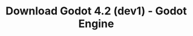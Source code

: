 ---
# Generated by /tools/generators/src/download_archive_generator !!! do not edit by hand !!!
title: 'Download Godot 4.2 (dev1) - Godot Engine'
type: 'download/archive'
name: '4.2'
flavor: 'dev1'
release_date: '2023-07-19T03:00:00-00:00'
release_notes: 'article/dev-snapshot-godot-4-2-dev-1/'
primaryPlatforms:
  - 'android.apk'
  - 'linux.64'
  - 'macos.universal'
  - 'windows.64'
  - 'web'
  - 'templates'
links:
  android.apk:
    name: 'android.apk'
    title: 'Android'
    caption: 'Universal APK (ARM64 + ARMv7 + x86_64 + x86)'
    tags:
      - 'APK download'
      - 'ARM64/v7'
      - 'x86 (64 & 32 bit)'
    hosts:
      github_builds:
        regular: 'https://github.com/godotengine/godot-builds/releases/download/4.2-dev1/Godot_v4.2-dev1_android_editor.apk'
        mono: '#'
      github:
        regular: 'https://github.com/godotengine/godot/releases/download/4.2-dev1/Godot_v4.2-dev1_android_editor.apk'
        mono: '#'
  linux.64:
    name: 'linux.64'
    title: 'Linux'
    caption: 'Standard (x86_64)'
    tags:
      - '64 bit'
    hosts:
      github_builds:
        regular: 'https://github.com/godotengine/godot-builds/releases/download/4.2-dev1/Godot_v4.2-dev1_linux.x86_64.zip'
        mono: 'https://github.com/godotengine/godot-builds/releases/download/4.2-dev1/Godot_v4.2-dev1_mono_linux_x86_64.zip'
      github:
        regular: 'https://github.com/godotengine/godot/releases/download/4.2-dev1/Godot_v4.2-dev1_linux.x86_64.zip'
        mono: 'https://github.com/godotengine/godot/releases/download/4.2-dev1/Godot_v4.2-dev1_mono_linux_x86_64.zip'
  macos.universal:
    name: 'macos.universal'
    title: 'macOS'
    caption: 'Universal (x86_64 + Apple Silicon)'
    tags:
      - 'Intel/Apple Silicon'
      - '64 bit'
    hosts:
      github_builds:
        regular: 'https://github.com/godotengine/godot-builds/releases/download/4.2-dev1/Godot_v4.2-dev1_macos.universal.zip'
        mono: 'https://github.com/godotengine/godot-builds/releases/download/4.2-dev1/Godot_v4.2-dev1_mono_macos.universal.zip'
      github:
        regular: 'https://github.com/godotengine/godot/releases/download/4.2-dev1/Godot_v4.2-dev1_macos.universal.zip'
        mono: 'https://github.com/godotengine/godot/releases/download/4.2-dev1/Godot_v4.2-dev1_mono_macos.universal.zip'
  windows.64:
    name: 'windows.64'
    title: 'Windows'
    caption: 'Standard (x86_64)'
    tags:
      - '64 bit'
    hosts:
      github_builds:
        regular: 'https://github.com/godotengine/godot-builds/releases/download/4.2-dev1/Godot_v4.2-dev1_win64.exe.zip'
        mono: 'https://github.com/godotengine/godot-builds/releases/download/4.2-dev1/Godot_v4.2-dev1_mono_win64.zip'
      github:
        regular: 'https://github.com/godotengine/godot/releases/download/4.2-dev1/Godot_v4.2-dev1_win64.exe.zip'
        mono: 'https://github.com/godotengine/godot/releases/download/4.2-dev1/Godot_v4.2-dev1_mono_win64.zip'
  web:
    name: 'web'
    title: 'Web editor'
    caption: ''
    tags:
      - 'Self-hosted'
      - 'Cross-platform'
    hosts:
      github_builds:
        regular: 'https://github.com/godotengine/godot-builds/releases/download/4.2-dev1/Godot_v4.2-dev1_web_editor.zip'
        mono: '#'
      github:
        regular: 'https://github.com/godotengine/godot/releases/download/4.2-dev1/Godot_v4.2-dev1_web_editor.zip'
        mono: '#'
  linux.arm64:
    name: 'linux.arm64'
    title: 'Linux'
    caption: 'Standard (ARM64)'
    tags:
      - 'ARM64'
      - '64 bit'
    hosts:
      github_builds:
        regular: 'https://github.com/godotengine/godot-builds/releases/download/4.2-dev1/Godot_v4.2-dev1_linux.arm64.zip'
        mono: 'https://github.com/godotengine/godot-builds/releases/download/4.2-dev1/Godot_v4.2-dev1_mono_linux_arm64.zip'
      github:
        regular: 'https://github.com/godotengine/godot/releases/download/4.2-dev1/Godot_v4.2-dev1_linux.arm64.zip'
        mono: 'https://github.com/godotengine/godot/releases/download/4.2-dev1/Godot_v4.2-dev1_mono_linux_arm64.zip'
  linux.32:
    name: 'linux.32'
    title: 'Linux'
    caption: 'Standard (x86)'
    tags:
      - '32 bit'
    hosts:
      github_builds:
        regular: 'https://github.com/godotengine/godot-builds/releases/download/4.2-dev1/Godot_v4.2-dev1_linux.x86_32.zip'
        mono: 'https://github.com/godotengine/godot-builds/releases/download/4.2-dev1/Godot_v4.2-dev1_mono_linux_x86_32.zip'
      github:
        regular: 'https://github.com/godotengine/godot/releases/download/4.2-dev1/Godot_v4.2-dev1_linux.x86_32.zip'
        mono: 'https://github.com/godotengine/godot/releases/download/4.2-dev1/Godot_v4.2-dev1_mono_linux_x86_32.zip'
  linux.arm32:
    name: 'linux.arm32'
    title: 'Linux'
    caption: 'Standard (ARM32)'
    tags:
      - 'ARM32'
      - '32 bit'
    hosts:
      github_builds:
        regular: 'https://github.com/godotengine/godot-builds/releases/download/4.2-dev1/Godot_v4.2-dev1_linux.arm32.zip'
        mono: 'https://github.com/godotengine/godot-builds/releases/download/4.2-dev1/Godot_v4.2-dev1_mono_linux_arm32.zip'
      github:
        regular: 'https://github.com/godotengine/godot/releases/download/4.2-dev1/Godot_v4.2-dev1_linux.arm32.zip'
        mono: 'https://github.com/godotengine/godot/releases/download/4.2-dev1/Godot_v4.2-dev1_mono_linux_arm32.zip'
  windows.32:
    name: 'windows.32'
    title: 'Windows'
    caption: 'Standard (x86)'
    tags:
      - '32 bit'
    hosts:
      github_builds:
        regular: 'https://github.com/godotengine/godot-builds/releases/download/4.2-dev1/Godot_v4.2-dev1_win32.exe.zip'
        mono: 'https://github.com/godotengine/godot-builds/releases/download/4.2-dev1/Godot_v4.2-dev1_mono_win32.zip'
      github:
        regular: 'https://github.com/godotengine/godot/releases/download/4.2-dev1/Godot_v4.2-dev1_win32.exe.zip'
        mono: 'https://github.com/godotengine/godot/releases/download/4.2-dev1/Godot_v4.2-dev1_mono_win32.zip'
  aar_library:
    name: 'aar_library'
    title: 'AAR library'
    caption: ''
    tags:
      - 'Android plugins'
      - 'Java'
      - 'Kotlin'
    hosts:
      github_builds:
        regular: 'https://github.com/godotengine/godot-builds/releases/download/4.2-dev1/godot-lib.4.2.dev1.template_release.aar'
        mono: '#'
      github:
        regular: 'https://github.com/godotengine/godot/releases/download/4.2-dev1/godot-lib.4.2.dev1.template_release.aar'
        mono: '#'
  templates:
    name: 'templates'
    title: 'Export templates'
    caption: ''
    tags:
      - 'Used to export your games to all supported platforms'
    hosts:
      github_builds:
        regular: 'https://github.com/godotengine/godot-builds/releases/download/4.2-dev1/Godot_v4.2-dev1_export_templates.tpz'
        mono: 'https://github.com/godotengine/godot-builds/releases/download/4.2-dev1/Godot_v4.2-dev1_mono_export_templates.tpz'
      github:
        regular: 'https://github.com/godotengine/godot/releases/download/4.2-dev1/Godot_v4.2-dev1_export_templates.tpz'
        mono: 'https://github.com/godotengine/godot/releases/download/4.2-dev1/Godot_v4.2-dev1_mono_export_templates.tpz'
---